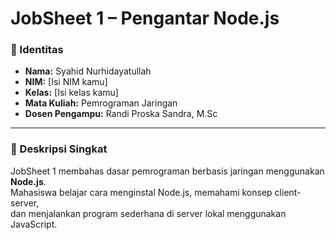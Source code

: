 # JobSheet 1 – Pengantar Node.js

### 🪪 Identitas
- **Nama:** Syahid Nurhidayatullah  
- **NIM:** [Isi NIM kamu]  
- **Kelas:** [Isi kelas kamu]  
- **Mata Kuliah:** Pemrograman Jaringan  
- **Dosen Pengampu:** Randi Proska Sandra, M.Sc  

---

### 📖 Deskripsi Singkat
JobSheet 1 membahas dasar pemrograman berbasis jaringan menggunakan **Node.js**.  
Mahasiswa belajar cara menginstal Node.js, memahami konsep client-server,  
dan menjalankan program sederhana di server lokal menggunakan JavaScript.